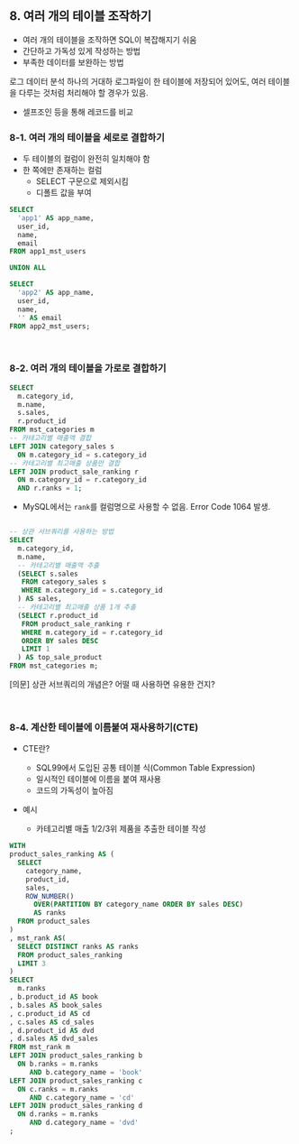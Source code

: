 ## 8. 여러 개의 테이블 조작하기

* 여러 개의 테이블을 조작하면 SQL이 복잡해지기 쉬움
* 간단하고 가독성 있게 작성하는 방법
* 부족한 데이터를 보완하는 방법

로그 데이터 분석
하나의 거대하 로그파일이 한 테이블에 저장되어 있어도, 여러 테이블을 다루는 것처럼 처리해야 할 경우가 있음.
  * 셀프조인 등을 통해 레코드를 비교

### 8-1. 여러 개의 테이블을 세로로 결합하기

* 두 테이블의 컬럼이 완전히 일치해야 함
* 한 쪽에만 존재하는 컬럼
  * SELECT 구문으로 제외시킴
  * 디폴트 값을 부여

```sql
SELECT
  'app1' AS app_name,
  user_id,
  name,
  email
FROM app1_mst_users

UNION ALL

SELECT
  'app2' AS app_name,
  user_id,
  name,
  '' AS email
FROM app2_mst_users;
```

<br>

### 8-2. 여러 개의 테이블을 가로로 결합하기

```sql
SELECT
  m.category_id,
  m.name,
  s.sales,
  r.product_id
FROM mst_categories m
-- 카테고리별 매출액 결합
LEFT JOIN category_sales s
  ON m.category_id = s.category_id
-- 카테고리별 최고매출 상품만 결합
LEFT JOIN product_sale_ranking r
  ON m.category_id = r.category_id
  AND r.ranks = 1;
```

* MySQL에서는 `rank`를 컬럼명으로 사용할 수 없음. Error Code 1064 발생.

```sql  

-- 상관 서브쿼리를 사용하는 방법
SELECT
  m.category_id,
  m.name,
  -- 카테고리별 매출액 추출
  (SELECT s.sales
   FROM category_sales s
   WHERE m.category_id = s.category_id
  ) AS sales,
  -- 카테고리별 최고매출 상품 1개 추출
  (SELECT r.product_id
   FROM product_sale_ranking r
   WHERE m.category_id = r.category_id
   ORDER BY sales DESC
   LIMIT 1
  ) AS top_sale_product
FROM mst_categories m;

```

[의문] 상관 서브쿼리의 개념은? 어떨 때 사용하면 유용한 건지?

<br>

### 8-4. 계산한 테이블에 이름붙여 재사용하기(CTE)

* CTE란?
  * SQL99에서 도입된 공통 테이블 식(Common Table Expression)
  * 일시적인 테이블에 이름을 붙여 재사용
  * 코드의 가독성이 높아짐

* 예시
  * 카테고리별 매출 1/2/3위 제품을 추출한 테이블 작성

```sql
WITH
product_sales_ranking AS (
  SELECT
    category_name,
    product_id,
    sales,
    ROW_NUMBER()
      OVER(PARTITION BY category_name ORDER BY sales DESC)
      AS ranks
  FROM product_sales
)
, mst_rank AS(
  SELECT DISTINCT ranks AS ranks
  FROM product_sales_ranking
  LIMIT 3
)
SELECT
  m.ranks
, b.product_id AS book
, b.sales AS book_sales
, c.product_id AS cd
, c.sales AS cd_sales
, d.product_id AS dvd
, d.sales AS dvd_sales
FROM mst_rank m
LEFT JOIN product_sales_ranking b
  ON b.ranks = m.ranks
     AND b.category_name = 'book'
LEFT JOIN product_sales_ranking c
  ON c.ranks = m.ranks
     AND c.category_name = 'cd'
LEFT JOIN product_sales_ranking d
  ON d.ranks = m.ranks
     AND d.category_name = 'dvd'
;

```
